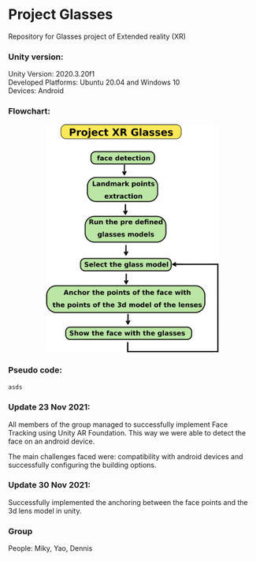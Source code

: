 # Project Glasses

Repository for Glasses project of Extended reality (XR)



### Unity version: 

Unity Version: 2020.3.20f1   
Developed Platforms: Ubuntu 20.04 and Windows 10   
Devices: Android   


### Flowchart: 

<p align="center">
<img src="imgs_/drawing.png" alt="Flowchart" width="350"/>
</p>


### Pseudo code: 

```
asds

```


### Update 23 Nov 2021:

All members of the group managed to successfully implement Face Tracking using Unity AR Foundation. This way we were able to detect the face on an android device. 

The main challenges faced were: compatibility with android devices and successfully configuring the building options. 


### Update 30 Nov 2021:

Successfully implemented the anchoring between the face points and the 3d lens model in unity.



### Group

People: Miky, Yao, Dennis


